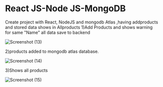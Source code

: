 # React JS-Node JS-MongoDB
Create project with React, NodeJS and mongodb Atlas ,having addproducts and stored data shows in Allproducts
1)Add Products and shows warning for same "Name" all data save to backend

![Screenshot (13)](https://user-images.githubusercontent.com/109671480/203365206-9f2ce133-efcd-45d7-b4eb-cbc7aea3f61a.png)


2)products added to  mongodb atlas database.



![Screenshot (14)](https://user-images.githubusercontent.com/109671480/203365311-8588fd71-62f7-44d4-aac3-8a91cfb63a64.png)



3)Shows all products

![Screenshot (15)](https://user-images.githubusercontent.com/109671480/203365411-a85d1ef8-0883-4322-b24d-29f600655227.png)
